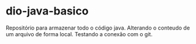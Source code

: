 # dio-java-basico
Repositório para armazenar todo o código java.
Alterando o conteudo de um arquivo de forma local.
Testando a conexão com o git.